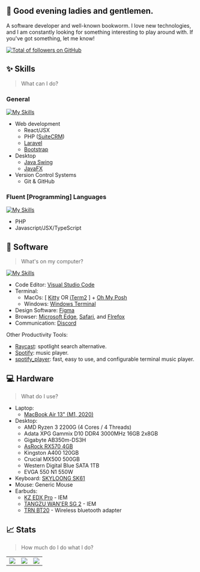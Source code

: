 ## 👋 Good evening ladies and gentlemen.

A software developer and well-known bookworm. I love new technologies, and I am constantly looking for something interesting to play around with. If you've got something, let me know!

[![Total of followers on GitHub](https://img.shields.io/github/followers/jueet?style=for-the-badge&labelColor=1e1e2e&color=b7bdf8)](https://github.com/jueet?tab=followers)

<!-- [![Deploy to GitHub Pages](IMG)](LINK) -->

## ✨ Skills

> What can I do?

### General

[![My Skills](https://skillicons.dev/icons?i=php,js,html,css,bootstrap,git,github)](https://skillicons.dev)

- Web development
  - React/JSX
  - PHP ([SuiteCRM](https://suitecrm.com))
  - [Laravel](https://laravel.com/)
  - [Bootstrap](https://getbootstrap.com/)
- Desktop
  - [Java Swing](https://docs.oracle.com/javase/tutorial/uiswing/start/index.html)
  - [JavaFX](https://docs.oracle.com/javase/8/javafx/get-started-tutorial/jfx-overview.htm#JFXST784)
- Version Control Systems
  - Git & GitHub

### Fluent [Programming] Languages

[![My Skills](https://skillicons.dev/icons?i=js,php)](https://skillicons.dev)

- PHP
- Javascript/JSX/TypeScript

## 👾 Software
> What's on my computer?

[![My Skills](https://skillicons.dev/icons?i=vscode,figma,discord)](https://skillicons.dev)

- Code Editor: [Visual Studio Code](https://code.visualstudio.com/)
- Terminal:
    - MacOs: [ [Kitty](https://sw.kovidgoyal.net/kitty/) OR [iTerm2](https://iterm2.com/) ] + [Oh My Posh](https://ohmyposh.dev/)
    - Windows: [Windows Terminal](https://github.com/microsoft/terminal?tab=readme-ov-file)
- Design Software: [Figma](https://figma.com)
- Browser: [Microsoft Edge](https://www.microsoft.com/en-us/edge), [Safari](https://www.apple.com/safari/), and [FIrefox](https://www.mozilla.org/)
- Communication: [Discord](https://discord.com/)

Other Productivity Tools:

- [Raycast](https://www.raycast.com/): spotlight search alternative.
- [Spotify](https://www.spotify.com/): music player.
- [spotify_player](https://github.com/aome510/spotify-player): fast, easy to use, and configurable terminal music player.

## 💻 Hardware

> What do I use?

 - Laptop:
    - [MacBook Air 13" (M1, 2020)](https://support.apple.com/en-us/111883)
 - Desktop:
    - AMD Ryzen 3 2200G (4 Cores / 4 Threads)
    - Adata XPG Gammix D10 DDR4 3000MHz 16GB 2x8GB
    - Gigabyte AB350m-DS3H
    - [AsRock RX570 4GB](https://pg.asrock.com/Graphics-Card/AMD/Phantom%20Gaming%20D%20Radeon%20RX570%204G/)
    - Kingston A400 120GB
    - Crucial MX500 500GB
    - Western Digital Blue SATA 1TB
    - EVGA 550 N1 550W
- Keyboard: [SKYLOONG SK61](https://epomaker.com/products/epomaker-sk61)
- Mouse: Generic Mouse
- Earbuds:
  - [KZ EDX Pro](https://kz-audio.com/kz-edx-pro.html) - IEM
  - [TANGZU WAN'ER SG 2](https://tangzu.net/products/pre-ordertangzu-waner-sg-2) - IEM
  - [TRN BT20](https://trn-audio.com/trn-bt20.html) - Wireless bluetooth adapter

## 📈 Stats
> How much do I do what I do?

<table>
  <tr>
    <td><img src="http://github-profile-summary-cards.vercel.app/api/cards/stats?username=jueet&theme=default"></td>
    <td><img src="https://github-readme-stats.vercel.app/api/top-langs?username=jueet&show_icons=true&locale=en&layout=compact"></td>
    <td><img src="https://github-readme-streak-stats.herokuapp.com/?user=jueet"></td>
  </tr>
</table>

